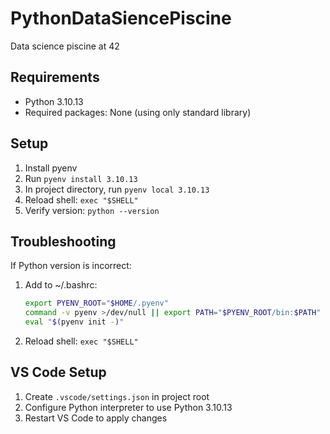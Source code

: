 # PythonDataSiencePiscine
Data science piscine at 42

## Requirements
- Python 3.10.13
- Required packages: None (using only standard library)

## Setup
1. Install pyenv
2. Run `pyenv install 3.10.13`
3. In project directory, run `pyenv local 3.10.13`
4. Reload shell: `exec "$SHELL"`
5. Verify version: `python --version`

## Troubleshooting
If Python version is incorrect:
1. Add to ~/.bashrc:
   ```bash
   export PYENV_ROOT="$HOME/.pyenv"
   command -v pyenv >/dev/null || export PATH="$PYENV_ROOT/bin:$PATH"
   eval "$(pyenv init -)"
   ```
2. Reload shell: `exec "$SHELL"`

## VS Code Setup
1. Create `.vscode/settings.json` in project root
2. Configure Python interpreter to use Python 3.10.13
3. Restart VS Code to apply changes
